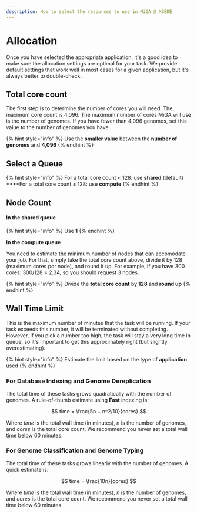 ```yaml
---
description: How to select the resources to use in MiGA @ XSEDE
---
```


# Allocation

Once you have selected the appropriate application, it's a good idea to make sure the allocation settings are optimal for your task. We provide default settings that work well in most cases for a given application, but it's always better to double-check.

## Total core count

The first step is to determine the number of cores you will need. The maximum core count is 4,096. The maximum number of cores MiGA will use is the number of genomes. If you have fewer than 4,096 genomes, set this value to the number of genomes you have.

{% hint style="info" %}
Use the **smaller value** between the **number of genomes** and **4,096**
{% endhint %}

## Select a Queue

{% hint style="info" %}
For a total core count &lt; 128: use **shared** \(default\)  
****For a total core count ≥ 128: use **compute**
{% endhint %}

## Node Count

#### In the shared queue

{% hint style="info" %}
Use **1**
{% endhint %}

**In the compute queue**

You need to estimate the minimum number of nodes that can accomodate your job. For that, simply take the total core count above, divide it by 128 \(maximum cores por node\), and round it up. For example, if you have 300 cores: 300/128 = 2.34, so you should request 3 nodes.

{% hint style="info" %}
Divide the **total core count** by **128** and **round up**
{% endhint %}

## Wall Time Limit

This is the maximum number of minutes that the task will be running. If your task exceeds this number, it will be terminated without completing. However, if you pick a number too high, the task will stay a very long time in queue, so it's important to get this approximately right \(but slightly overestimating\).

{% hint style="info" %}
Estimate the limit based on the type of **application** used
{% endhint %}

### For Database Indexing and Genome Dereplication

The total time of these tasks grows quadratically with the number of genomes. A rule-of-thumb estimate using **Fast** indexing is:

$$
time = \frac{5n + n^2/10}{cores}
$$

Where _time_ is the total wall time \(in minutes\), _n_ is the number of genomes, and _cores_ is the total core count. We recommend you never set a total wall time below 60 minutes.

### For Genome Classification and Genome Typing

The total time of these tasks grows linearly with the number of genomes. A quick estimate is:

$$
time = \frac{10n}{cores}
$$

Where _time_ is the total wall time \(in minutes\), _n_ is the number of genomes, and _cores_ is the total core count. We recommend you never set a total wall time below 60 minutes.

